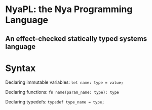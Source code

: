 # NyaPL: the Nya Programming Language
## An effect-checked statically typed systems language

# Syntax
Declaring immutable variables: `let name: type = value;`

Declaring functions: `fn name(param_name: type): type`

Declaring typedefs: `typedef type_name = type;`
